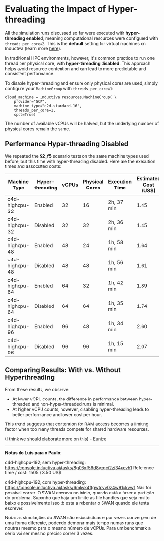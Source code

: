 # Evaluating the Impact of Hyper-threading
All the simulation runs discussed so far were executed with **hyper-threading enabled**, meaning computational resources were configured with `threads_per_core=2`. This is the **default** setting for virtual machines on Inductiva (learn more [here](https://inductiva.ai/guides/how-it-works/machines/hyperthreading)). 


In traditional HPC environments, however, it's common practice to run one thread per physical core, with **hyper-threading disabled**. This approach helps avoid resource contention and can lead to more predictable and consistent performance.

To disable hyper-threading and ensure only physical cores are used, simply configure your `MachineGroup` with `threads_per_core=1`:

```
cloud_machine = inductiva.resources.MachineGroup( \
    provider="GCP",
    machine_type="c2d-standard-16",
    threads_per_core=1,
    spot=True)
```

The number of available vCPUs will be halved, but the underlying number of physical cores remain the same. 

## Performance Hyper-threading Disabled
We repeated the **S2_f5** scenario tests on the same machine types used before, but this time with hyper-threading disabled. Here are the execution times and associated costs:

| Machine Type      | Hyper-threading | vCPUs | Physical Cores | Execution Time | Estimated Cost (US$) |
|-------------------|------------------|--------|------------------|----------------|----------------------|
| c4d-highcpu-32    | Enabled          | 32     | 16               | 2h, 37 min       | 1.45                 |
| c4d-highcpu-32    | Disabled         | 32     | 32               | 2h, 36 min       | 1.45                 |
| c4d-highcpu-48    | Enabled          | 48     | 24               | 1h, 58 min       | 1.64                 |
| c4d-highcpu-48    | Disabled         | 48     | 48               | 1h, 56 min       | 1.61                 |
| c4d-highcpu-64    | Enabled          | 64     | 32               | 1h, 42 min       | 1.89                 |
| c4d-highcpu-64    | Disabled         | 64     | 64               | 1h, 35 min       | 1.74                 |
| c4d-highcpu-96    | Enabled          | 96     | 48               | 1h, 34 min       | 2.60                 |
| c4d-highcpu-96    | Disabled         | 96     | 96               | 1h, 15 min       | 2.07                 |

## Comparing Results: With vs. Without Hyperthreading
From these results, we observe:
- At lower vCPU counts, the difference in performance between hyper-threaded and non-hyper-threaded runs is minimal.
- At higher vCPU counts, however, disabling hyper-threading leads to better performance and lower cost per hour.

This trend suggests that contention for RAM access becomes a limiting factor when too many threads compete for shared hardware resources. 

(I think we should elaborate more on this) - Eunice



---
**Notas do Luís para o Paulo**:

c4d-highcpu-192; sem hyper-threading:
https://console.inductiva.ai/tasks/8g06xf56d8yxqci2zj34ucvh1
Reference time / cost:  1h05 /  3.50 US$

c4d-highcpu-192; com hyper-threading:
https://console.inductiva.ai/tasks/6mkvk4ftgwtpvv0z4w91ckyw1
Não foi possivel correr. O SWAN encrava no início, quando está a fazer a partição do problema.
Suponho que haja um limite as file handles que seja muito baixo e possivelmente isso tb esta a rebentar 
o SWAN quando ele tenta escrever.

Nota: as simulações do SWAN são estocásticas e por vezes convergem de uma forma
diferente, podendo demorar mais tempo numas runs que noutras mesmo para o mesmo
número de vCPUs. Para um benchmark a sério vai ser mesmo preciso correr 3 vezes.